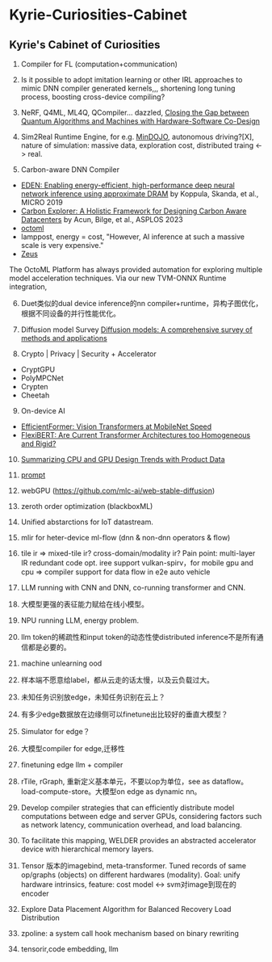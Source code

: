 # Kyrie-Curiosities-Cabinet
## Kyrie's Cabinet of Curiosities 

1. Compiler for FL (computation+communication)

2. Is it possible to adopt imitation learning or other IRL approaches to mimic DNN compiler generated kernels,,, shortening long tuning process, boosting cross-device compiling?

3. NeRF, Q4ML, ML4Q, QCompiler... dazzled, [Closing the Gap between Quantum Algorithms and Machines with Hardware-Software Co-Design](https://people.cs.uchicago.edu/~ftchong/Chong-QC-UCLA19.pdf)

4. Sim2Real Runtime Engine, for e.g. [MinDOJO](https://github.com/MineDojo/MineDojo), autonomous driving?[X], nature of simulation: massive data, exploration cost, distributed traing <-> real. 

5. Carbon-aware DNN Compiler
- [EDEN: Enabling energy-efficient, high-performance deep neural network inference using approximate DRAM](https://dl.acm.org/doi/pdf/10.1145/3352460.3358280) by Koppula, Skanda, et al., MICRO 2019
- [Carbon Explorer: A Holistic Framework for Designing Carbon Aware Datacenters](https://www.seas.upenn.edu/~leebcc/documents/acun23-explorer.pdf) by Acun, Bilge, et al., ASPLOS 2023
- [octoml](https://www.linkedin.com/pulse/octoml-drives-down-production-ai-inference-costs-microsoft-octoml/?trackingId=Q2kohbkIR0qJ8TOzKcBc5Q%3D%3D)
- lamppost, energy = cost,  "However, AI inference at such a massive scale is very expensive."
- [Zeus](https://symbioticlab.org/publications/files/zeus:nsdi23/zeus-nsdi23.pdf)

The OctoML Platform has always provided automation for exploring multiple model acceleration techniques. Via our new TVM-ONNX Runtime integration, 

6. Duet类似的dual device inference的nn compiler+runtime，异构子图优化，根据不同设备的并行性能优化。

7. Diffusion model Survey [Diffusion models: A comprehensive survey of methods and applications](https://arxiv.org/pdf/2209.00796)

8. Crypto | Privacy | Security + Accelerator
- CryptGPU
- PolyMPCNet
- Crypten
- Cheetah

9. On-device AI
- [EfficientFormer: Vision Transformers at MobileNet Speed](https://arxiv.org/pdf/2206.01191)
- [FlexiBERT: Are Current Transformer Architectures too Homogeneous and Rigid?](https://arxiv.org/pdf/2205.11656)

10. [Summarizing CPU and GPU Design Trends with Product Data](https://chip-dataset.vercel.app/)
 
11. [prompt](https://github.com/ZrrSkywalker/CaFo)

12. webGPU (https://github.com/mlc-ai/web-stable-diffusion)

13. zeroth order optimization (blackboxML)

14. Unified abstarctions for IoT datastream.

15. mlir for heter-device ml-flow (dnn & non-dnn operators & flow)

16. tile ir => mixed-tile ir? cross-domain/modality ir? Pain point: multi-layer IR redundant code opt. iree support vulkan-spirv，for mobile gpu and cpu => compiler support for data flow in e2e auto vehicle

17. LLM running with CNN and DNN, co-running transformer and CNN.

18. 大模型更强的表征能力赋给在线小模型。

18. NPU running LLM, energy problem.

19. llm token的稀疏性和input token的动态性使distributed inference不是所有通信都是必要的。

20. machine unlearning ood

21. 样本端不愿意给label，都从云走的话太慢，以及云负载过大。

22. 未知任务识别放edge，未知任务识别在云上？

23. 有多少edge数据放在边缘侧可以finetune出比较好的垂直大模型？

24. Simulator for edge？

25. 大模型compiler for edge,迁移性

26. finetuning edge llm + compiler

27. rTile, rGraph, 重新定义基本单元，不要以op为单位，see as dataflow。load-compute-store。大模型on edge as dynamic nn。

28. Develop compiler strategies that can efficiently distribute model computations between edge and server GPUs, considering factors such as network latency, communication overhead, and load balancing.

29. To facilitate this mapping, WELDER provides an abstracted accelerator device with hierarchical memory layers.

30. Tensor 版本的imagebind, meta-transformer. Tuned records of same op/graphs (objects) on different hardwares (modality). Goal: unify hardware intrinsics, feature: cost model <-> svm对image到现在的encoder

31. Explore Data Placement Algorithm for Balanced Recovery Load Distribution

32. zpoline: a system call hook mechanism based on binary rewriting

33. tensorir,code embedding, llm
